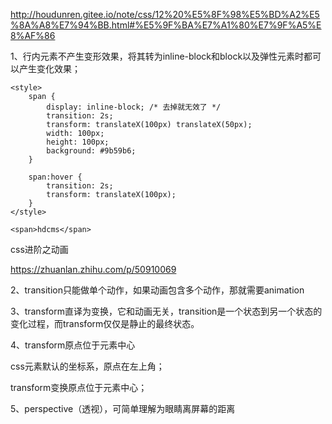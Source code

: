 http://houdunren.gitee.io/note/css/12%20%E5%8F%98%E5%BD%A2%E5%8A%A8%E7%94%BB.html#%E5%9F%BA%E7%A1%80%E7%9F%A5%E8%AF%86



1、行内元素不产生变形效果，将其转为inline-block和block以及弹性元素时都可以产生变化效果；

```
<style>
    span {
        display: inline-block; /* 去掉就无效了 */
        transition: 2s;
        transform: translateX(100px) translateX(50px);
        width: 100px;
        height: 100px;
        background: #9b59b6;
    }

    span:hover {
        transition: 2s;
        transform: translateX(100px);
    }
</style>

<span>hdcms</span>
```

css进阶之动画

https://zhuanlan.zhihu.com/p/50910069

2、transition只能做单个动作，如果动画包含多个动作，那就需要animation



3、transform直译为变换，它和动画无关，transition是一个状态到另一个状态的变化过程，而transform仅仅是静止的最终状态。



4、transform原点位于元素中心

css元素默认的坐标系，原点在左上角；

transform变换原点位于元素中心；



5、perspective（透视），可简单理解为眼睛离屏幕的距离



